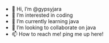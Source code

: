 - 👋 Hi, I’m @gypsyjara
- 👀 I’m interested in coding
- 🌱 I’m currently learning java
- 💞️ I’m looking to collaborate on java
- 📫 How to reach me! ping me up here!

<!---
gypsyjara/gypsyjara is a ✨ special ✨ repository because its `README.md` (this file) appears on your GitHub profile.
You can click the Preview link to take a look at your changes.
--->
